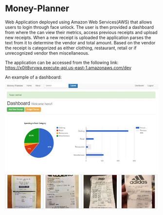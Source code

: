 # Money-Planner


Web Application deployed using Amazon Web Services(AWS) that allows users to login through face unlock. The user is then provided a dashboard from where the can view their metrics, access previous receipts and upload new receipts. When a new receipt is uploaded the application parses the text from it to determine the vendor and total amount. Based on the vendor the receipt is categorized as either clothing, restaurant, retail or if unrecognized vendor then miscellaneous.

The application can be accessed from the following link:
https://x0it8vrvwa.execute-api.us-east-1.amazonaws.com/dev


An example of a dashboard:


![alt text](https://github.com/adeelnasimsyed/Money-Planner/blob/master/img.jpg)

